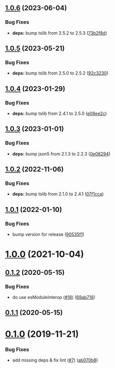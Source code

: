 ## [1.0.6](https://github.com/oclif/color/compare/1.0.5...1.0.6) (2023-06-04)


### Bug Fixes

* **deps:** bump tslib from 2.5.2 to 2.5.3 ([73b2f8d](https://github.com/oclif/color/commit/73b2f8d54c5de94b14c44e44b41171421682f39a))



## [1.0.5](https://github.com/oclif/color/compare/1.0.4...1.0.5) (2023-05-21)


### Bug Fixes

* **deps:** bump tslib from 2.5.0 to 2.5.2 ([92c3230](https://github.com/oclif/color/commit/92c3230b562ed6dbd4a4fa061515c51caeefef52))



## [1.0.4](https://github.com/oclif/color/compare/1.0.3...1.0.4) (2023-01-29)


### Bug Fixes

* **deps:** bump tslib from 2.4.1 to 2.5.0 ([e08ee2c](https://github.com/oclif/color/commit/e08ee2c66cf15eeb82289b8bafd7e16cb0a3e966))



## [1.0.3](https://github.com/oclif/color/compare/1.0.2...1.0.3) (2023-01-01)


### Bug Fixes

* **deps:** bump json5 from 2.1.3 to 2.2.3 ([0e08294](https://github.com/oclif/color/commit/0e082940282abca6bd76204bd1ac9f74f74ec2b6))



## [1.0.2](https://github.com/oclif/color/compare/v1.0.1...1.0.2) (2022-11-06)


### Bug Fixes

* **deps:** bump tslib from 2.1.0 to 2.4.1 ([07f1cca](https://github.com/oclif/color/commit/07f1cca2f86c064640bf22d0e539aea05b679c06))



## [1.0.1](https://github.com/oclif/color/compare/v1.0.0...v1.0.1) (2022-01-10)


### Bug Fixes

* bump version for release ([90535f1](https://github.com/oclif/color/commit/90535f19d8e67aea3922530e7c34503fbca8fa82))



# [1.0.0](https://github.com/oclif/color/compare/v0.1.2...v1.0.0) (2021-10-04)



## [0.1.2](https://github.com/oclif/color/compare/v0.1.1...v0.1.2) (2020-05-15)


### Bug Fixes

* do use esModuleInterop ([#18](https://github.com/oclif/color/issues/18)) ([69ab718](https://github.com/oclif/color/commit/69ab718ffb51540e307f7e44e0db629367bd5aac))



## [0.1.1](https://github.com/oclif/color/compare/v0.1.0...v0.1.1) (2020-05-15)



# [0.1.0](https://github.com/oclif/color/compare/ab070b8335cfe186585c19ac6cc0b130c81207d7...v0.1.0) (2019-11-21)


### Bug Fixes

* add missing deps & fix lint ([#7](https://github.com/oclif/color/issues/7)) ([ab070b8](https://github.com/oclif/color/commit/ab070b8335cfe186585c19ac6cc0b130c81207d7))



